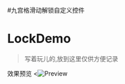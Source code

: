#九宫格滑动解锁自定义控件
# LockDemo

>写着玩儿的,放到这里仅供方便记录

效果预览
<![Preview](https://raw.githubusercontent.com/willcrybest/LockDemo/master/lockViewdemo.gif)



